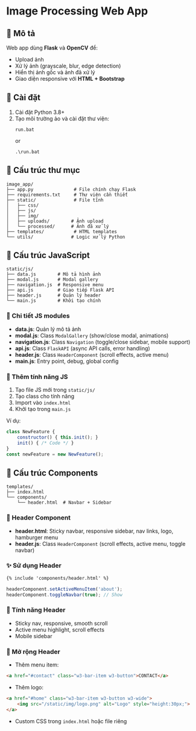 # Image Processing Web App

## 📌 Mô tả
Web app dùng **Flask** và **OpenCV** để:
- Upload ảnh
- Xử lý ảnh (grayscale, blur, edge detection)
- Hiển thị ảnh gốc và ảnh đã xử lý
- Giao diện responsive với **HTML + Bootstrap**

## 🚀 Cài đặt
1. Cài đặt Python 3.8+
2. Tạo môi trường ảo và cài đặt thư viện:
   ```
   run.bat
   ```
   or
   ```
   .\run.bat
   ```

## 📁 Cấu trúc thư mục
```
image_app/
├── app.py               # File chính chạy Flask
├── requirements.txt     # Thư viện cần thiết
├── static/              # File tĩnh
│   ├── css/
│   ├── js/
│   ├── img/
│   ├── uploads/        # Ảnh upload
│   └── processed/      # Ảnh đã xử lý
├── templates/           # HTML templates
└── utils/              # Logic xử lý Python
```

## 📁 Cấu trúc JavaScript
```
static/js/
├── data.js        # Mô tả hình ảnh
├── modal.js       # Modal gallery
├── navigation.js  # Responsive menu
├── api.js         # Giao tiếp Flask API
├── header.js      # Quản lý header
└── main.js        # Khởi tạo chính
```

### 🔧 Chi tiết JS modules
- **data.js**: Quản lý mô tả ảnh
- **modal.js**: Class `ModalGallery` (show/close modal, animations)
- **navigation.js**: Class `Navigation` (toggle/close sidebar, mobile support)
- **api.js**: Class `FlaskAPI` (async API calls, error handling)
- **header.js**: Class `HeaderComponent` (scroll effects, active menu)
- **main.js**: Entry point, debug, global config


### 🚀 Thêm tính năng JS
1. Tạo file JS mới trong `static/js/`
2. Tạo class cho tính năng
3. Import vào `index.html`
4. Khởi tạo trong `main.js`

Ví dụ:
```javascript
class NewFeature {
    constructor() { this.init(); }
    init() { /* Code */ }
}
const newFeature = new NewFeature();
```

## 📁 Cấu trúc Components
```
templates/
├── index.html
└── components/
    └── header.html  # Navbar + Sidebar
```

### 🧩 Header Component
- **header.html**: Sticky navbar, responsive sidebar, nav links, logo, hamburger menu
- **header.js**: Class `HeaderComponent` (scroll effects, active menu, toggle navbar)

### ✨ Sử dụng Header
```html
{% include 'components/header.html' %}
```
```javascript
headerComponent.setActiveMenuItem('about');
headerComponent.toggleNavbar(true); // Show
```

### 🔧 Tính năng Header
- Sticky nav, responsive, smooth scroll
- Active menu highlight, scroll effects
- Mobile sidebar

### 🚀 Mở rộng Header
- Thêm menu item:
```html
<a href="#contact" class="w3-bar-item w3-button">CONTACT</a>
```
- Thêm logo:
```html
<a href="#home" class="w3-bar-item w3-button w3-wide">
    <img src="/static/img/logo.png" alt="Logo" style="height:30px;">
</a>
```
- Custom CSS trong `index.html` hoặc file riêng
